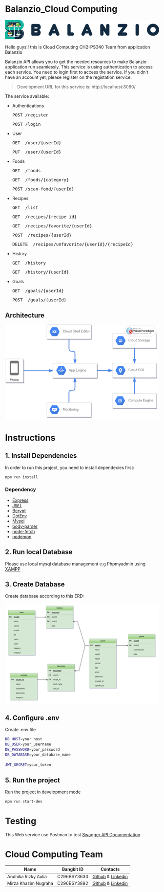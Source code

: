 # Balanzio_Cloud Computing
![Balanzio](https://github.com/ndikrp/Balanzio/blob/2fbd99f001acf4ae1090a2943bb85a5d47ceec78/assets/balanzio-datar.png)

Hello guys!! this is Cloud Computing CH2-PS340 Team from application Balanzio

Balanzio API allows you to get the needed resources to make Balanzio application run seamlessly.
This service is using authentication to access each service. You need to login first to access the service. If you didn't have an account yet, please register on the registation service.

> Development URL for this service is: http://localhost:8080/

The service available:

- Authentications
  <pre>POST /register</pre>
  <pre>POST /login</pre>

- User
  <pre>GET  /user/{userId}</pre>
  <pre>PUT  /user/{userId}</pre>

- Foods
  <pre>GET  /foods</pre>
  <pre>GET  /foods/{category}</pre>
  <pre>POST /scan-food/{userId}</pre>
  
- Recipes
  <pre>GET  /list</pre>
  <pre>GET  /recipes/{recipe_id}</pre>
  <pre>GET  /recipes/favorite/{userId}</pre>
  <pre>POST  /recipes/{userId}</pre>
  <pre>DELETE  /recipes/unfavorite/{userId}/{recipeId}</pre>

- History
  <pre>GET  /history</pre>
  <pre>GET  /history/{userId}</pre>

- Goals
  <pre>GET  /goals/{userId}</pre>
  <pre>POST  /goals/{userId}</pre>


## Architecture
<p align="center">
  <img src="assets/Cloud Architecture.png" />
</p>

# Instructions

## 1. Install Dependencies

In order to run this project, you need to install dependecies first:
```bash
npm run install
```
### Dependency

* [Express](https://www.npmjs.com/package/express)
* [JWT](https://www.npmjs.com/package/jsonwebtoken)
* [Bcrypt](https://www.npmjs.com/package/bcrypt)
* [DotEnv](https://www.npmjs.com/package/dotenv)
* [Mysql](https://www.npmjs.com/package/mysql)
* [body-parser](https://www.npmjs.com/package/body-parser)
* [node-fetch](https://www.npmjs.com/package/node-fetch)
* [nodemon](https://www.npmjs.com/package/nodemon)

## 2. Run local Database

Please use local mysql database management e.g Phpmyadmin using [XAMPP](https://www.apachefriends.org/download.html)

## 3. Create Database

Create database according to this ERD:

<p align="center">
  <img src="assets/ERD Balanzio New.png" />
</p>

## 4. Configure .env

Create .env file 
```bash
DB_HOST=your_host
DB_USER=your_username
DB_PASSWORD=your_password
DB_DATABASE=your_database_name

JWT_SECRET=your_token
```

## 5. Run the project

Run the project in development mode

```bash
npm run start-dev
```

# Testing

This Web service use Postman to test
[Swagger API Documentation](https://backend-dot-balanzio.et.r.appspot.com) 

# Cloud Computing Team

|  Name | Bangkit ID | Contacts |
| ------------ | ------------ | ------------ |
| Andhika Rizky Aulia	 | C296BSY3630 | [Github](https://github.com/ndikrp) & [Linkedin](https://www.linkedin.com/in/andhika-rizky/)|
| Mirza Khazim Nugraha	 | C296BSY3892	| [Github](https://github.com/mirzakhzm) & [Linkedin](https://www.linkedin.com/in/mirza-khazim-nugraha-43578221b/) |
